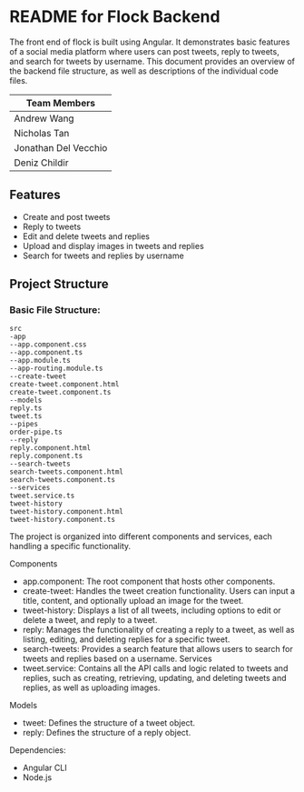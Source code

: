 # README for Flock Backend

The front end of flock is built using Angular. It demonstrates basic features of a social media platform where users can post tweets, reply to tweets, and search for tweets by username. This document provides an overview of the backend file structure, as well as descriptions of the individual code files.

|Team Members| 
|----------------|
|Andrew Wang|
|Nicholas Tan|
|Jonathan Del Vecchio|
|Deniz Childir|

## Features
- Create and post tweets
- Reply to tweets
- Edit and delete tweets and replies
- Upload and display images in tweets and replies
- Search for tweets and replies by username

## Project Structure

### Basic File Structure:
    src
    -app
    --app.component.css
    --app.component.ts
    --app.module.ts
    --app-routing.module.ts
    --create-tweet
    create-tweet.component.html
    create-tweet.component.ts
    --models
    reply.ts
    tweet.ts
    --pipes
    order-pipe.ts
    --reply
    reply.component.html
    reply.component.ts
    --search-tweets
    search-tweets.component.html
    search-tweets.component.ts
    --services
    tweet.service.ts
    tweet-history
    tweet-history.component.html
    tweet-history.component.ts


The project is organized into different components and services, each handling a specific functionality.

Components
- app.component: The root component that hosts other components.
- create-tweet: Handles the tweet creation functionality. Users can input a title, content, and optionally upload an image for the tweet.
- tweet-history: Displays a list of all tweets, including options to edit or delete a tweet, and reply to a tweet.
- reply: Manages the functionality of creating a reply to a tweet, as well as listing, editing, and deleting replies for a specific tweet.
- search-tweets: Provides a search feature that allows users to search for tweets and replies based on a username.
Services
- tweet.service: Contains all the API calls and logic related to tweets and replies, such as creating, retrieving, updating, and deleting tweets and replies, as well as uploading images.

Models
- tweet: Defines the structure of a tweet object.
- reply: Defines the structure of a reply object.

Dependencies:
- Angular CLI
- Node.js

